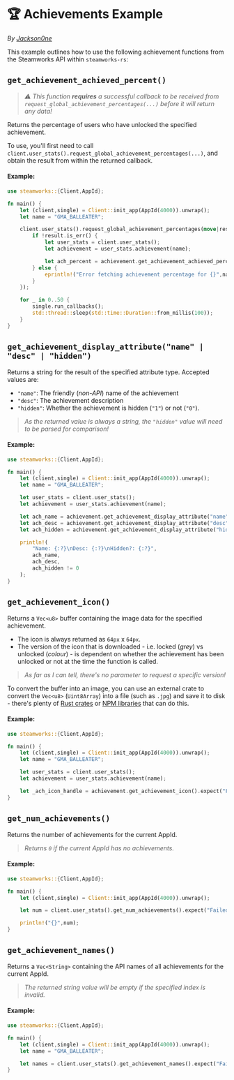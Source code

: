 # 🏆 Achievements Example
*By [Jackson0ne](https://github.com/Jackson0ne)*

This example outlines how to use the following achievement functions from the Steamworks API within `steamworks-rs`:

`get_achievement_achieved_percent()`
-

> *⚠ This function **requires** a successful callback to be received from `request_global_achievement_percentages(...)` before it will return any data!*

Returns the percentage of users who have unlocked the specified achievement.

To use, you'll first need to call `client.user_stats().request_global_achievement_percentages(...)`, and obtain the result from within the returned callback.

#### Example:

```rust
use steamworks::{Client,AppId};

fn main() {
    let (client,single) = Client::init_app(AppId(4000)).unwrap();
    let name = "GMA_BALLEATER";

    client.user_stats().request_global_achievement_percentages(move|result| {
        if !result.is_err() {
            let user_stats = client.user_stats();
            let achievement = user_stats.achievement(name);

            let ach_percent = achievement.get_achievement_achieved_percent().unwrap();
        } else {
            eprintln!("Error fetching achievement percentage for {}",name);
        }
    });

    for _ in 0..50 {
        single.run_callbacks();
        std::thread::sleep(std::time::Duration::from_millis(100));
    }
}
```

`get_achievement_display_attribute("name" | "desc" | "hidden")`
-

Returns a string for the result of the specified attribute type. Accepted values are:

- `"name"`: The friendly (*non-API*) name of the achievement
- `"desc"`: The achievement description
- `"hidden"`: Whether the achievement is hidden (`"1"`) or not (`"0"`).

> *As the returned value is always a string, the `"hidden"` value will need to be parsed for comparison!*

#### Example:

```rust
use steamworks::{Client,AppId};

fn main() {
    let (client,single) = Client::init_app(AppId(4000)).unwrap();
    let name = "GMA_BALLEATER";

    let user_stats = client.user_stats();
    let achievement = user_stats.achievement(name);

    let ach_name = achievement.get_achievement_display_attribute("name").unwrap();
    let ach_desc = achievement.get_achievement_display_attribute("desc").unwrap();
    let ach_hidden = achievement.get_achievement_display_attribute("hidden").unwrap().parse::<u32>().unwrap();

    println!(
        "Name: {:?}\nDesc: {:?}\nHidden?: {:?}",
        ach_name,
        ach_desc,
        ach_hidden != 0
    );
}
```

`get_achievement_icon()`
-

Returns a `Vec<u8>` buffer containing the image data for the specified achievement.


- The icon is always returned as `64px` x `64px`.
- The version of the icon that is downloaded - i.e. locked (*grey*) vs unlocked (*colour*) - is dependent on whether the achievement has been unlocked or not at the time the function is called.

> *As far as I can tell, there's no parameter to request a specific version!*

To convert the buffer into an image, you can use an external crate to convert the `Vec<u8>` (`Uint8Array`) into a file (such as `.jpg`) and save it to disk - there's plenty of [Rust crates](https://crates.io/crates/image) or [NPM libraries](https://www.npmjs.com/package/jpeg-js) that can do this.

#### Example:

```rust
use steamworks::{Client,AppId};

fn main() {
    let (client,single) = Client::init_app(AppId(4000)).unwrap();
    let name = "GMA_BALLEATER";

    let user_stats = client.user_stats();
    let achievement = user_stats.achievement(name);

    let _ach_icon_handle = achievement.get_achievement_icon().expect("Failed getting achievement icon RGBA buffer");
}
```

`get_num_achievements()`
-

Returns the number of achievements for the current AppId.

> *Returns `0` if the current AppId has no achievements.*

#### Example:

```rust
use steamworks::{Client,AppId};

fn main() {
    let (client,single) = Client::init_app(AppId(4000)).unwrap();

    let num = client.user_stats().get_num_achievements().expect("Failed to get number of achievements");

    println!("{}",num);
}
```

`get_achievement_names()`
-

Returns a `Vec<String>` containing the API names of all achievements for the current AppId.

> *The returned string value will be empty if the specified index is invalid.*

#### Example:

```rust
use steamworks::{Client,AppId};

fn main() {
    let (client,single) = Client::init_app(AppId(4000)).unwrap();
    let name = "GMA_BALLEATER";

    let names = client.user_stats().get_achievement_names().expect("Failed to get achievement names");
}
```